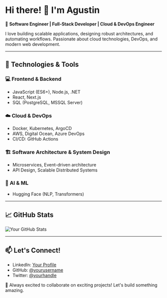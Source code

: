 
# Hi there! 👋 I'm Agustin

🚀 **Software Engineer | Full-Stack Developer | Cloud & DevOps Engineer**  

I love building scalable applications, designing robust architectures, and automating workflows. Passionate about cloud technologies, DevOps, and modern web development.  

---

## 🔧 Technologies & Tools  

### 💻 **Frontend & Backend**  
- JavaScript (ES6+), Node.js, .NET  
- React, Next.js  
- SQL (PostgreSQL, MSSQL Server)  

### ☁️ **Cloud & DevOps**  
- Docker, Kubernetes, ArgoCD  
- AWS, Digital Ocean, Azure DevOps  
- CI/CD: GitHub Actions  

### 🏗 **Software Architecture & System Design**  
- Microservices, Event-driven architecture  
- API Design, Scalable Distributed Systems  

### 🤖 **AI & ML**  
- Hugging Face (NLP, Transformers)  

---

## 📈 GitHub Stats  

![Your GitHub Stats](https://github-readme-stats.vercel.app/api?username=AgusCarrizo94&show_icons=true&theme=radical)  

---

## 📫 Let's Connect!  

- LinkedIn: [Your Profile](https://linkedin.com/in/yourprofile)  
- GitHub: [@yourusername](https://github.com/yourusername)  
- Twitter: [@yourhandle](https://twitter.com/yourhandle)  

🚀 Always excited to collaborate on exciting projects! Let's build something amazing.  
